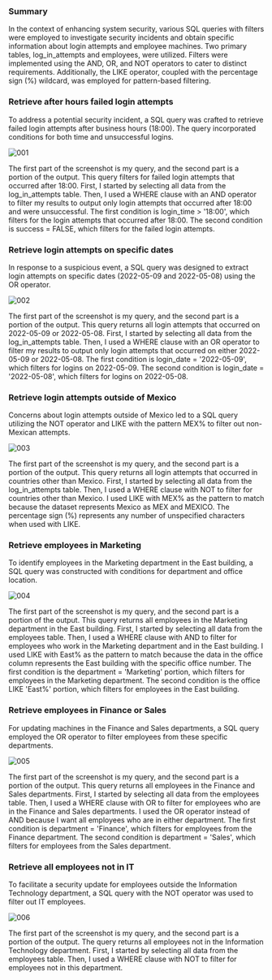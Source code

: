 ### Summary
In the context of enhancing system security, various SQL queries with filters were employed to investigate security incidents and obtain specific information about login attempts and employee machines. Two primary tables, log_in_attempts and employees, were utilized. Filters were implemented using the AND, OR, and NOT operators to cater to distinct requirements. Additionally, the LIKE operator, coupled with the percentage sign (%) wildcard, was employed for pattern-based filtering.

### Retrieve after hours failed login attempts
To address a potential security incident, a SQL query was crafted to retrieve failed login attempts after business hours (18:00). The query incorporated conditions for both time and unsuccessful logins.

![001](https://github.com/ButchBytes-sec/ButchBytes-sec/assets/78964580/458cc550-61b7-4990-a14e-424a6db30050)

The first part of the screenshot is my query, and the second part is a portion of the output.
This query filters for failed login attempts that occurred after 18:00. First, I started by selecting
all data from the log_in_attempts table. Then, I used a WHERE clause with an AND operator
to filter my results to output only login attempts that occurred after 18:00 and were
unsuccessful. The first condition is login_time > '18:00', which filters for the login
attempts that occurred after 18:00. The second condition is success = FALSE, which filters
for the failed login attempts.


### Retrieve login attempts on specific dates
In response to a suspicious event, a SQL query was designed to extract login attempts on specific dates (2022-05-09 and 2022-05-08) using the OR operator.

![002](https://github.com/ButchBytes-sec/ButchBytes-sec/assets/78964580/51e8d2c6-29f0-438a-8b72-e2790bc9b62a)

The first part of the screenshot is my query, and the second part is a portion of the output.
This query returns all login attempts that occurred on 2022-05-09 or 2022-05-08. First, I
started by selecting all data from the log_in_attempts table. Then, I used a WHERE clause
with an OR operator to filter my results to output only login attempts that occurred on either
2022-05-09 or 2022-05-08. The first condition is login_date = '2022-05-09', which
filters for logins on 2022-05-09. The second condition is login_date = '2022-05-08',
which filters for logins on 2022-05-08.


### Retrieve login attempts outside of Mexico
Concerns about login attempts outside of Mexico led to a SQL query utilizing the NOT operator and LIKE with the pattern MEX% to filter out non-Mexican attempts.

![003](https://github.com/ButchBytes-sec/ButchBytes-sec/assets/78964580/81b4252d-70b4-4498-865e-12a5cf7220ad)

The first part of the screenshot is my query, and the second part is a portion of the output.
This query returns all login attempts that occurred in countries other than Mexico. First, I
started by selecting all data from the log_in_attempts table. Then, I used a WHERE clause
with NOT to filter for countries other than Mexico. I used LIKE with MEX% as the pattern to
match because the dataset represents Mexico as MEX and MEXICO. The percentage sign (%)
represents any number of unspecified characters when used with LIKE.


### Retrieve employees in Marketing
To identify employees in the Marketing department in the East building, a SQL query was constructed with conditions for department and office location.

![004](https://github.com/ButchBytes-sec/ButchBytes-sec/assets/78964580/8b06a1ea-7b0c-4717-854e-40c21e3a9cfe)

The first part of the screenshot is my query, and the second part is a portion of the output.
This query returns all employees in the Marketing department in the East building. First, I
started by selecting all data from the employees table. Then, I used a WHERE clause with AND
to filter for employees who work in the Marketing department and in the East building. I used
LIKE with East% as the pattern to match because the data in the office column represents
the East building with the specific office number. The first condition is the department =
'Marketing' portion, which filters for employees in the Marketing department. The second
condition is the office LIKE 'East%' portion, which filters for employees in the East
building.


### Retrieve employees in Finance or Sales
For updating machines in the Finance and Sales departments, a SQL query employed the OR operator to filter employees from these specific departments.

![005](https://github.com/ButchBytes-sec/ButchBytes-sec/assets/78964580/5f6b977a-3617-4b47-b5e5-606e0dcc475b)

The first part of the screenshot is my query, and the second part is a portion of the output.
This query returns all employees in the Finance and Sales departments. First, I started by
selecting all data from the employees table. Then, I used a WHERE clause with OR to filter for
employees who are in the Finance and Sales departments. I used the OR operator instead of
AND because I want all employees who are in either department. The first condition is
department = 'Finance', which filters for employees from the Finance department. The
second condition is department = 'Sales', which filters for employees from the Sales
department.


### Retrieve all employees not in IT
To facilitate a security update for employees outside the Information Technology department, a SQL query with the NOT operator was used to filter out IT employees.

![006](https://github.com/ButchBytes-sec/ButchBytes-sec/assets/78964580/32bbf29c-c41f-4017-9bee-3d7d4133cbe6)

The first part of the screenshot is my query, and the second part is a portion of the output. The
query returns all employees not in the Information Technology department. First, I started by
selecting all data from the employees table. Then, I used a WHERE clause with NOT to filter for
employees not in this department.


